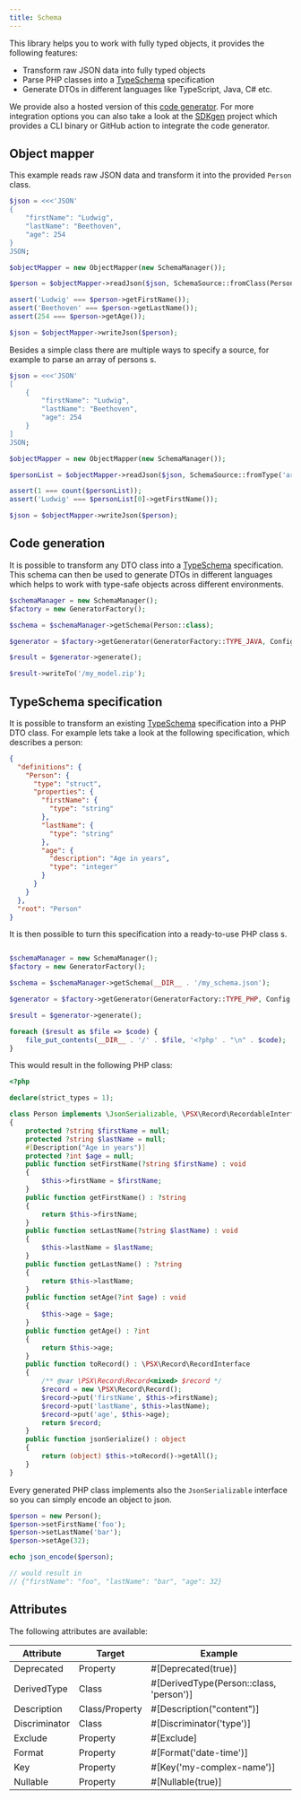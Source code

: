 ```yaml
---
title: Schema
---
```

This library helps you to work with fully typed objects, it provides the following features:

* Transform raw JSON data into fully typed objects
* Parse PHP classes into a [TypeSchema](https://typeschema.org/) specification
* Generate DTOs in different languages like TypeScript, Java, C# etc.

We provide also a hosted version of this [code generator](https://typeschema.org/generator).
For more integration options you can also take a look at the [SDKgen](https://sdkgen.app/) project
which provides a CLI binary or GitHub action to integrate the code generator.

## Object mapper

This example reads raw JSON data and transform it into the provided `Person` class.

```php
$json = <<<'JSON'
{
    "firstName": "Ludwig",
    "lastName": "Beethoven",
    "age": 254
}
JSON;

$objectMapper = new ObjectMapper(new SchemaManager());

$person = $objectMapper->readJson($json, SchemaSource::fromClass(Person::class));

assert('Ludwig' === $person->getFirstName());
assert('Beethoven' === $person->getLastName());
assert(254 === $person->getAge());

$json = $objectMapper->writeJson($person);
```

Besides a simple class there are multiple ways to specify a source, for example to parse
an array of persons s.

```php
$json = <<<'JSON'
[
    {
        "firstName": "Ludwig",
        "lastName": "Beethoven",
        "age": 254
    }
]
JSON;

$objectMapper = new ObjectMapper(new SchemaManager());

$personList = $objectMapper->readJson($json, SchemaSource::fromType('array<Person>'));

assert(1 === count($personList));
assert('Ludwig' === $personList[0]->getFirstName());

$json = $objectMapper->writeJson($person);
```

## Code generation

It is possible to transform any DTO class into a [TypeSchema](https://typeschema.org/) specification.
This schema can then be used to generate DTOs in different languages which helps to work with
type-safe objects across different environments.

```php
$schemaManager = new SchemaManager();
$factory = new GeneratorFactory();

$schema = $schemaManager->getSchema(Person::class);

$generator = $factory->getGenerator(GeneratorFactory::TYPE_JAVA, Config::of('org.typeschema.model'));

$result = $generator->generate();

$result->writeTo('/my_model.zip');
```

## TypeSchema specification

It is possible to transform an existing [TypeSchema](https://typeschema.org/) specification into a PHP DTO class.
For example lets take a look at the following specification, which describes a person:

```json
{
  "definitions": {
    "Person": {
      "type": "struct",
      "properties": {
        "firstName": {
          "type": "string"
        },
        "lastName": {
          "type": "string"
        },
        "age": {
          "description": "Age in years",
          "type": "integer"
        }
      }
    }
  },
  "root": "Person"
}
```

It is then possible to turn this specification into a ready-to-use PHP class s.

```php

$schemaManager = new SchemaManager();
$factory = new GeneratorFactory();

$schema = $schemaManager->getSchema(__DIR__ . '/my_schema.json');

$generator = $factory->getGenerator(GeneratorFactory::TYPE_PHP, Config::of('App\\Model'));

$result = $generator->generate();

foreach ($result as $file => $code) {
    file_put_contents(__DIR__ . '/' . $file, '<?php' . "\n" . $code);
}
```

This would result in the following PHP class:

```php
<?php

declare(strict_types = 1);

class Person implements \JsonSerializable, \PSX\Record\RecordableInterface
{
    protected ?string $firstName = null;
    protected ?string $lastName = null;
    #[Description("Age in years")]
    protected ?int $age = null;
    public function setFirstName(?string $firstName) : void
    {
        $this->firstName = $firstName;
    }
    public function getFirstName() : ?string
    {
        return $this->firstName;
    }
    public function setLastName(?string $lastName) : void
    {
        $this->lastName = $lastName;
    }
    public function getLastName() : ?string
    {
        return $this->lastName;
    }
    public function setAge(?int $age) : void
    {
        $this->age = $age;
    }
    public function getAge() : ?int
    {
        return $this->age;
    }
    public function toRecord() : \PSX\Record\RecordInterface
    {
        /** @var \PSX\Record\Record<mixed> $record */
        $record = new \PSX\Record\Record();
        $record->put('firstName', $this->firstName);
        $record->put('lastName', $this->lastName);
        $record->put('age', $this->age);
        return $record;
    }
    public function jsonSerialize() : object
    {
        return (object) $this->toRecord()->getAll();
    }
}
```

Every generated PHP class implements also the `JsonSerializable` interface so you can simply encode an object to json.

```php
$person = new Person();
$person->setFirstName('foo');
$person->setLastName('bar');
$person->setAge(32);

echo json_encode($person);

// would result in
// {"firstName": "foo", "lastName": "bar", "age": 32}

```

## Attributes

The following attributes are available:

| Attribute     | Target         | Example                                 |
|---------------|----------------|-----------------------------------------|
| Deprecated    | Property       | #[Deprecated(true)]                     |
| DerivedType   | Class          | #[DerivedType(Person::class, 'person')] |
| Description   | Class/Property | #[Description("content")]               |
| Discriminator | Class          | #[Discriminator('type')]                |
| Exclude       | Property       | #[Exclude]                              |
| Format        | Property       | #[Format('date-time')]                  |
| Key           | Property       | #[Key('my-complex-name')]               |
| Nullable      | Property       | #[Nullable(true)]                       |
